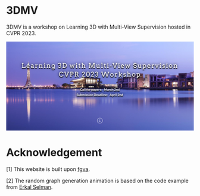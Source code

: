 # 3DMV 
3DMV is a workshop on Learning 3D with Multi-View Supervision hosted in CVPR 2023. 

![](misc/surface.png)

# Acknowledgement
[1] This website is built upon [fgva](https://github.com/fgva-cvpr21/fgva-cvpr21.github.io). 

[2] The random graph generation animation is based on the code example from [Erkal Selman](http://bl.ocks.org/erkal/9746513). 